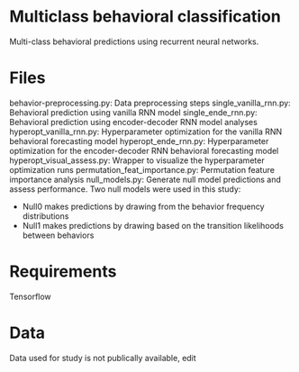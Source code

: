 # Multiclass behavioral classification
Multi-class behavioral predictions using recurrent neural networks.

# Files
behavior-preprocessing.py: Data preprocessing steps 
single_vanilla_rnn.py: Behavioral prediction using vanilla RNN model 
single_ende_rnn.py: Behavioral prediction using encoder-decoder RNN model analyses
hyperopt_vanilla_rnn.py: Hyperparameter optimization for the vanilla RNN behavioral forecasting model
hyperopt_ende_rnn.py: Hyperparameter optimization for the encoder-decoder RNN behavioral forecasting model 
hyperopt_visual_assess.py: Wrapper to visualize the hyperparameter optimization runs
permutation_feat_importance.py: Permutation feature importance analysis
null_models.py: Generate null model predictions and assess performance. Two null models were used in this study: 
 - Null0 makes predictions by drawing from the behavior frequency distributions
 - Null1 makes predictions by drawing based on the transition likelihoods between behaviors

# Requirements
Tensorflow

# Data
Data used for study is not publically available, edit